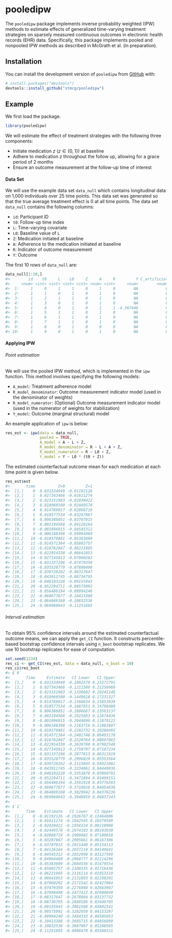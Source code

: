 
<!-- README.md is generated from README.Rmd. Please edit that file -->

# pooledipw

<!-- badges: start -->
<!-- badges: end -->

The `pooledipw` package implements inverse probability weighted (IPW)
methods to estimate effects of generalized time-varying treatment
strategies on sparsely measured continuous outcomes in electronic health
records (EHR) data. Specifically, this package implements pooled and
nonpooled IPW methods as described in McGrath et al. (in preparation).

## Installation

You can install the development version of `pooledipw` from
[GitHub](https://github.com/) with:

``` r
# install.packages("devtools")
devtools::install_github("stmcg/pooledipw")
```

## Example

We first load the package.

``` r
library(pooledipw)
```

We will estimate the effect of treatment strategies with the following
three components:

- Initiate medication $z$ ($z \in \{0, 1\}$) at baseline
- Adhere to medication $z$ throughout the follow up, allowing for a
  grace period of 2 months
- Ensure an outcome measurement at the follow-up time of interest

#### Data Set

We will use the example data set `data_null` which contains longitudinal
data on 1,000 individuals over 25 time points. This data set was
generated so that the true average treatment effect is 0 at all time
points. The data set `data_null` contains the following columns:

- `id`: Participant ID
- `t0`: Follow-up time index
- `L`: Time-varying covariate
- `L0`: Baseline value of `L`
- `Z`: Medication initiated at baseline
- `A`: Adherence to the medication initiated at baseline
- `R`: Indicator of outcome measurement
- `Y`: Outcome

The first 10 rows of `data_null` are:

``` r
data_null[1:10,]
#>        id    t0     L    L0     Z     A     R         Y C_artificial     G
#>     <num> <int> <int> <int> <int> <num> <int>     <num>        <num> <num>
#>  1:     1     0     1     1     0     1     0        NA            0     0
#>  2:     1     1     0     1     0     1     0        NA            0     0
#>  3:     1     2     1     1     0     1     0        NA            0     0
#>  4:     1     3     0     1     0     1     0        NA            0     0
#>  5:     1     4     0     1     0     1     1 -4.367446            0     0
#>  6:     1     5     1     1     0     1     0        NA            0     0
#>  7:     1     6     1     1     0     1     0        NA            0     0
#>  8:     1     7     1     1     0     1     0        NA            0     0
#>  9:     1     8     0     1     0     0     0        NA            0     0
#> 10:     1     9     0     1     0     1     0        NA            0     0
```

#### Applying IPW

###### Point estimation

We will use the pooled IPW method, which is implemented in the `ipw`
function. This method involves specifying the following models:

- `A_model`: Treatment adherence model
- `R_model_denominator`: Outcome measurement indicator model (used in
  the denominator of weights)
- `R_model_numerator`: (Optional) Outcome measurement indicator model
  (used in the numerator of weights for stabilization)
- `Y_model`: Outcome (marginal structural) model

An example application of `ipw` is below:

``` r
res_est <- ipw(data = data_null,
               pooled = TRUE,
               A_model = A ~ L + Z,
               R_model_denominator = R ~ L + A + Z,
               R_model_numerator = R ~ L0 + Z,
               Y_model = Y ~ L0 * (t0 + Z))
```

The estimated counterfactual outcome mean for each medication at each
time point is given below.

``` r
res_est$est
#>       time          Z=0         Z=1
#>  [1,]    0  0.031534949 -0.01192126
#>  [2,]    1  0.027343466 -0.01611274
#>  [3,]    2  0.023151983 -0.02030422
#>  [4,]    3  0.018960500 -0.02449570
#>  [5,]    4  0.014769017 -0.02868719
#>  [6,]    5  0.010577534 -0.03287867
#>  [7,]    6  0.006386051 -0.03707015
#>  [8,]    7  0.002194568 -0.04126164
#>  [9,]    8 -0.001996915 -0.04545312
#> [10,]    9 -0.006188398 -0.04964460
#> [11,]   10 -0.010379881 -0.05383609
#> [12,]   11 -0.014571364 -0.05802757
#> [13,]   12 -0.018762847 -0.06221905
#> [14,]   13 -0.022954330 -0.06641053
#> [15,]   14 -0.027145813 -0.07060202
#> [16,]   15 -0.031337296 -0.07479350
#> [17,]   16 -0.035528779 -0.07898498
#> [18,]   17 -0.039720262 -0.08317647
#> [19,]   18 -0.043911745 -0.08736795
#> [20,]   19 -0.048103228 -0.09155943
#> [21,]   20 -0.052294711 -0.09575092
#> [22,]   21 -0.056486194 -0.09994240
#> [23,]   22 -0.060677677 -0.10413388
#> [24,]   23 -0.064869160 -0.10832536
#> [25,]   24 -0.069060643 -0.11251685
```

###### Interval estimation

To obtain 95% confidence intervals around the estimated counterfactual
outcome means, we can apply the `get_CI` function. It constructs
percentile-based bootstrap confidence intervals using `n_boot` bootstrap
replicates. We use 10 bootstrap replicates for ease of computation.

``` r
set.seed(1234)
res_ci <- get_CI(res_est, data = data_null, n_boot = 10)
res_ci$res_boot
#> $`0`
#>       Time     Estimate   CI Lower   CI Upper
#>  [1,]    0  0.031534949 -0.1092570 0.23272791
#>  [2,]    1  0.027343466 -0.1211586 0.21258969
#>  [3,]    2  0.023151983 -0.1330602 0.19245148
#>  [4,]    3  0.018960500 -0.1449618 0.17231327
#>  [5,]    4  0.014769017 -0.1568634 0.15853839
#>  [6,]    5  0.010577534 -0.1687651 0.14708488
#>  [7,]    6  0.006386051 -0.1806667 0.13563137
#>  [8,]    7  0.002194568 -0.1925683 0.12674436
#>  [9,]    8 -0.001996915 -0.2044699 0.11879122
#> [10,]    9 -0.006188398 -0.2163716 0.11083807
#> [11,]   10 -0.010379881 -0.2282732 0.10288492
#> [12,]   11 -0.014571364 -0.2401748 0.09493178
#> [13,]   12 -0.018762847 -0.2520764 0.08697863
#> [14,]   13 -0.022954330 -0.2639780 0.07902548
#> [15,]   14 -0.027145813 -0.2758797 0.07107234
#> [16,]   15 -0.031337296 -0.2877813 0.06311919
#> [17,]   16 -0.035528779 -0.2996829 0.05553564
#> [18,]   17 -0.039720262 -0.3115845 0.04921082
#> [19,]   18 -0.043911745 -0.3234861 0.04440936
#> [20,]   19 -0.048103228 -0.3353878 0.03960791
#> [21,]   20 -0.052294711 -0.3472894 0.03499151
#> [22,]   21 -0.056486194 -0.3591910 0.03776593
#> [23,]   22 -0.060677677 -0.3710926 0.04054036
#> [24,]   23 -0.064869160 -0.3829942 0.04376236
#> [25,]   24 -0.069060643 -0.3948959 0.04837243
#> 
#> $`1`
#>       Time    Estimate   CI Lower   CI Upper
#>  [1,]    0 -0.01192126 -0.1926767 0.12464006
#>  [2,]    1 -0.01611274 -0.1942545 0.10379589
#>  [3,]    2 -0.02030422 -0.1958324 0.09218908
#>  [4,]    3 -0.02449570 -0.1974103 0.08193930
#>  [5,]    4 -0.02868719 -0.1989882 0.07180658
#>  [6,]    5 -0.03287867 -0.2005661 0.06167386
#>  [7,]    6 -0.03707015 -0.2021440 0.05154113
#>  [8,]    7 -0.04126164 -0.2037219 0.04140841
#>  [9,]    8 -0.04545312 -0.2052998 0.03127569
#> [10,]    9 -0.04964460 -0.2068777 0.02114296
#> [11,]   10 -0.05383609 -0.2084556 0.01479554
#> [12,]   11 -0.05802757 -0.2100335 0.01716436
#> [13,]   12 -0.06221905 -0.2116114 0.01953319
#> [14,]   13 -0.06641053 -0.2131893 0.02190201
#> [15,]   14 -0.07060202 -0.2171542 0.02427084
#> [16,]   15 -0.07479350 -0.2276040 0.02663967
#> [17,]   16 -0.07898498 -0.2477422 0.02900849
#> [18,]   17 -0.08317647 -0.2678804 0.03137732
#> [19,]   18 -0.08736795 -0.2880186 0.03449785
#> [20,]   19 -0.09155943 -0.3081568 0.03801541
#> [21,]   20 -0.09575092 -0.3282950 0.04153297
#> [22,]   21 -0.09994240 -0.3484333 0.04505053
#> [23,]   22 -0.10413388 -0.3685715 0.04856809
#> [24,]   23 -0.10832536 -0.3887097 0.05208565
#> [25,]   24 -0.11251685 -0.4088479 0.05560321
```
